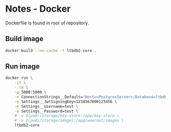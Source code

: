 # Notes - Docker

Dockerfile is found in root of repository.

## Build image

```sh
docker build --no-cache -t ltbdb2-core .
```

## Run image

```sh
docker run \
	-it \
	--rm \
	-p 5000:5000 \
	-e ConnectionStrings__Default='Host=<PostgresServer>;Database=ltbdb;Username=ltbdb;Password=ltbdb' \
	-e Settings__JwtSigningKey=1234567890123456 \
	-e Settings__Username=test \
	-e Settings__Password=test \
	# -v $(pwd)/storage/key-store:/app/key-store \
	# -v $(pwd)/storage/images:/app/wwwroot/images \
	ltbdb2-core
```